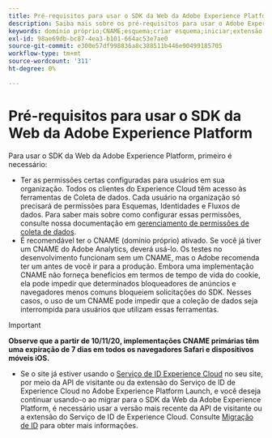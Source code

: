 ```yaml
---
title: Pré-requisitos para usar o SDK da Web da Adobe Experience Platform
description: Saiba mais sobre os pré-requisitos para usar o Adobe Experience Platform Web SDK.
keywords: domínio próprio;CNAME;esquema;criar esquema;iniciar;extensão sdk da web da aep;extensão;id de configuração;ferramenta de configuração;elemento de dados;criar elemento de dados;Objeto XDM;sendEvent;enviar Evento;
exl-id: 98ae69db-bc87-4ea3-b101-664ac53e7ae0
source-git-commit: e300e57df998836a8c388511b446e90499185705
workflow-type: tm+mt
source-wordcount: '311'
ht-degree: 0%

---
```


# Pré-requisitos para usar o SDK da Web da Adobe Experience Platform

Para usar o SDK da Web da Adobe Experience Platform, primeiro é necessário:

- Ter as permissões certas configuradas para usuários em sua organização. Todos os clientes do Experience Cloud têm acesso às ferramentas de Coleta de dados. Cada usuário na organização só precisará de permissões para Esquemas, Identidades e Fluxos de dados. Para saber mais sobre como configurar essas permissões, consulte nossa documentação em [gerenciamento de permissões de coleta de dados](https://experienceleague.adobe.com/docs/experience-platform/collection/permissions.html).
- É recomendável ter o CNAME (domínio próprio) ativado. Se você já tiver um CNAME do Adobe Analytics, deverá usá-lo. Os testes no desenvolvimento funcionam sem um CNAME, mas o Adobe recomenda ter um antes de você ir para a produção. Embora uma implementação CNAME não forneça benefícios em termos de tempo de vida do cookie, ela pode impedir que determinados bloqueadores de anúncios e navegadores menos comuns bloqueiem solicitações do SDK. Nesses casos, o uso de um CNAME pode impedir que a coleção de dados seja interrompida para usuários que utilizam essas ferramentas.

>[!IMPORTANT]
>
>**Observe que a partir de 10/11/20, implementações CNAME primárias têm uma expiração de 7 dias em todos os navegadores Safari e dispositivos móveis iOS.**

- Se o site já estiver usando o [Serviço de ID Experience Cloud](https://experienceleague.adobe.com/docs/experience-platform/edge/identity/overview.html) no seu site, por meio da API de visitante ou da extensão do Serviço de ID de Experience Cloud no Adobe Experience Platform Launch, e você deseja continuar usando-o ao migrar para o SDK da Web da Adobe Experience Platform, é necessário usar a versão mais recente da API de visitante ou a extensão do Serviço de ID de Experience Cloud. Consulte [Migração de ID](https://experienceleague.adobe.com/docs/experience-platform/edge/identity/overview.html#identity) para obter mais informações.
